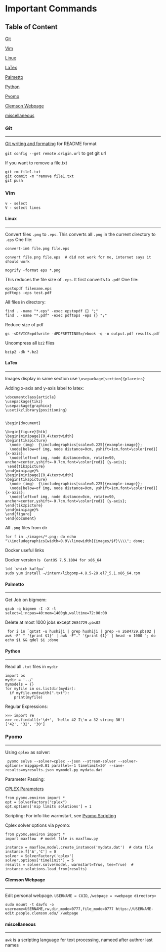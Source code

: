 # Important Commands
## Table of Content
[Git](#git)

[Vim](#vim)

[Linux](#linux)

[LaTex](#latex)

[Palmetto](#palmetto)

[Python](#pyhon)

[Pyomo](#pomo)

[Clemson Webpage](#clemson-webpage)

[miscellaneous](#miscellaneous)



### Git 
---
[Git writing and formating](https://help.github.com/articles/basic-writing-and-formatting-syntax/) for README format

`git config --get remote.origin.url` to get git url

If you want to remove a file.txt
```
git rm file1.txt
git commit -m "remove file1.txt
git push
```

### Vim
```
v - select
V - select lines

```

#### Linux
---
 Convert files
`.png` to `.eps`. This converts all `.png` in the current directory to `.eps`
One file:

```
convert-im6 file.png file.eps

convert file.png file.eps  # did not work for me, internet says it should work
```
```
mogrify -format eps *.png
```
This reduces the file size of `.eps`. It first converts to `.pdf`
One file:
```
epstopdf filename.eps
pdftops -eps test.pdf
```
All files in directory:
```
find . -name "*.eps" -exec epstopdf {} ";"
find . -name "*.pdf" -exec pdftops -eps {} ";"

```

Reduce size of pdf
```
gs -sDEVICE=pdfwrite -dPDFSETTINGS=/ebook -q -o output.pdf results.pdf
```

Uncompress all `bz2` files
```
bzip2 -dk *.bz2

```

#### LaTex
---
Images display in same section use `\usepackage[section]{placeins}`

Adding x-axis and y-axis label to latex:
```
\documentclass{article}
\usepackage{tikz}
\usepackage{graphicx}
\usetikzlibrary{positioning}


\begin{document}

\begin{figure}[htb]
\begin{minipage}{0.4\textwidth}
\begin{tikzpicture}
  \node (img)  {\includegraphics[scale=0.225]{example-image}};
  \node[below=of img, node distance=0cm, yshift=1cm,font=\color{red}] {x-axis};
  \node[left=of img, node distance=0cm, rotate=90, anchor=center,yshift=-0.7cm,font=\color{red}] {y-axis};
 \end{tikzpicture}
\end{minipage}%
\begin{minipage}{0.4\textwidth}
\begin{tikzpicture}
  \node (img)  {\includegraphics[scale=0.225]{example-image}};
  \node[below=of img, node distance=0cm, yshift=1cm,font=\color{red}] {x-axis};
  \node[left=of img, node distance=0cm, rotate=90, anchor=center,yshift=-0.7cm,font=\color{red}] {y-axis};
\end{tikzpicture}
\end{minipage}%
\end{figure}
\end{document}

```

All `.png` files from dir
```
for f in ./images/*.png; do echo "\\includegraphics[width=0.9\\linewidth]{images/$f}\\\\"; done;
```

Docker useful links

Docker version is ` CentOS 7.5.1804 for x86_64`
```
ldd `which kaffpa`
sudo yum install ~/intern/libgomp-4.8.5-28.el7_5.1.x86_64.rpm
```

#### Palmetto
---
Get Job on bigmem:
```
qsub -q bigmem -I -X -l  select=1:ncpus=40:mem=1400gb,walltime=72:00:00
```
Delete at most 1000 jobs except `2684729.pbs02`
```
 for i in `qstat -u hushiji | grep hushiji | grep -v 2684729.pbs02 | awk -F" " '{print $1}' | awk -F"." '{print $1}' | head -n 1000 `; do echo $i && qdel $i ;done
```


#### Python
---
Read all `.txt` files in `mydir`
```
import os
mydir = '../'
mymodels = {}
for myfile in os.listdir(mydir):
  if myfile.endswith(".txt"):
    print(myfile)
```

Regular Expressions:
```
>>> import re
>>> re.findall(r'\d+', 'hello 42 I\'m a 32 string 30')
['42', '32', '30']
```
### Pyomo
---
Using `cplex` as solver:

```
 pyomo solve --solver=cplex --json --stream-solver --solver-options='mipgap=0.01 parallel=-1 timelimit=30' --save-results=myresults.json mymodel.py mydata.dat
 ```
 
 Parameter Passing:
 
 [CPLEX Parameters](https://www.ibm.com/support/knowledgecenter/SSSA5P_12.6.3/ilog.odms.studio.help/pdf/paramcplex.pdf)
 
 ```
from pyomo.environ import *
opt = SolverFactory("cplex")
opt.options['mip limits solutions'] = 1
```

 Scripting:
For info like warmstart, see [Pyomo Scripting](https://github.com/Pyomo/pyomo/blob/master/doc/GettingStarted/current/scripts.txt)

Cplex solver options via pyomo:
```
from pyomo.environ import *
import maxflow  # model file is maxflow.py

instance = maxflow.model.create_instance('mydata.dat')  # data file
instance.f['A','C'] = 0
solver = SolverFactory('cplex')
solver.options['timelimit'] = 5
results = solver.solve(model, warmstart=True, tee=True)  #
instance.solutions.load_from(results)

```

 #### Clemson Webpage
 ---
 Edit personal webpage. `USERNAME = CUID`, `/webpage = <webpage directory>`
 ```
 sudo mount -t davfs -o username=USERNAME,rw,dir_mode=0777,file_mode=0777 https://USERNAME-edit.people.clemson.edu/ /webpage
```
#### miscellaneous
---
`awk` is a scripting language for text processing, nameed after authror last names


